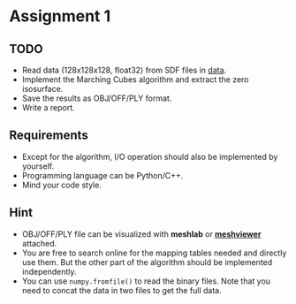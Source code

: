 # Assignment 1

## TODO

- Read data (128x128x128, float32) from SDF files in [data](./data).
- Implement the Marching Cubes algorithm and extract the zero isosurface.
- Save the results as OBJ/OFF/PLY format.
- Write a report.

## Requirements

- Except for the algorithm, I/O operation should also be implemented by yourself.
- Programming language can be Python/C++.
- Mind your code style.

## Hint

- OBJ/OFF/PLY file can be visualized with **meshlab** or [**meshviewer**](./MeshViewer) attached.
- You are free to search online for the mapping tables needed and directly use them. But the other part of the algorithm should be implemented independently.
- You can use `numpy.fromfile()` to read the binary files. Note that you need to concat the data in two files to get the full data.
